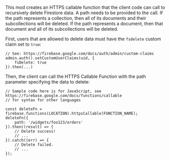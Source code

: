 This mod creates an HTTPS callable function that the client code can call to recursively delete Firestore data. A path needs to be provided to the call. If the path represents a collection, then all of its documents and their subcollections will be deleted. If the path represents a document, then that document and all of its subcollections will be deleted.

First, users that are allowed to delete data must have the
`fsdelete` custom claim set to `true`:

```
// See: https://firebase.google.com/docs/auth/admin/custom-claims
admin.auth().setCustomUserClaims(uid, {
    fsDelete: true
}).then(...)
```

Then, the client can call the HTTPS Callable Function with the path parameter specifying the data to delete:

```
// Sample code here is for JavaScript, see https://firebase.google.com/docs/functions/callable
// for syntax for other languages

const deleteFn = firebase.functions(LOCATION).httpsCallable(FUNCTION_NAME);
deleteFn({
    path: '/widgets/foo123/orders'
}).then((result) => {
    // Delete success!
    // ...
}).catch((err) => {
    // Delete failed.
    // ...
});
```
